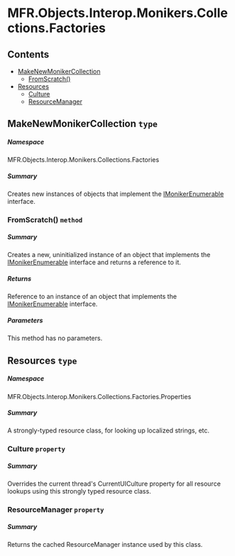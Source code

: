 <a name='assembly'></a>
# MFR.Objects.Interop.Monikers.Collections.Factories

## Contents

- [MakeNewMonikerCollection](#T-MFR-Objects-Interop-Monikers-Collections-Factories-MakeNewMonikerCollection 'MFR.Objects.Interop.Monikers.Collections.Factories.MakeNewMonikerCollection')
  - [FromScratch()](#M-MFR-Objects-Interop-Monikers-Collections-Factories-MakeNewMonikerCollection-FromScratch 'MFR.Objects.Interop.Monikers.Collections.Factories.MakeNewMonikerCollection.FromScratch')
- [Resources](#T-MFR-Objects-Interop-Monikers-Collections-Factories-Properties-Resources 'MFR.Objects.Interop.Monikers.Collections.Factories.Properties.Resources')
  - [Culture](#P-MFR-Objects-Interop-Monikers-Collections-Factories-Properties-Resources-Culture 'MFR.Objects.Interop.Monikers.Collections.Factories.Properties.Resources.Culture')
  - [ResourceManager](#P-MFR-Objects-Interop-Monikers-Collections-Factories-Properties-Resources-ResourceManager 'MFR.Objects.Interop.Monikers.Collections.Factories.Properties.Resources.ResourceManager')

<a name='T-MFR-Objects-Interop-Monikers-Collections-Factories-MakeNewMonikerCollection'></a>
## MakeNewMonikerCollection `type`

##### Namespace

MFR.Objects.Interop.Monikers.Collections.Factories

##### Summary

Creates new instances of objects that implement the
[IMonikerEnumerable](#T-MFR-Objects-IMonikerEnumerable 'MFR.Objects.IMonikerEnumerable')
interface.

<a name='M-MFR-Objects-Interop-Monikers-Collections-Factories-MakeNewMonikerCollection-FromScratch'></a>
### FromScratch() `method`

##### Summary

Creates a new, uninitialized instance of an object that implements
the [IMonikerEnumerable](#T-MFR-Objects-IMonikerEnumerable 'MFR.Objects.IMonikerEnumerable')
interface and returns a reference to it.

##### Returns

Reference to an instance of an object that implements the
[IMonikerEnumerable](#T-MFR-Objects-IMonikerEnumerable 'MFR.Objects.IMonikerEnumerable')
interface.

##### Parameters

This method has no parameters.

<a name='T-MFR-Objects-Interop-Monikers-Collections-Factories-Properties-Resources'></a>
## Resources `type`

##### Namespace

MFR.Objects.Interop.Monikers.Collections.Factories.Properties

##### Summary

A strongly-typed resource class, for looking up localized strings, etc.

<a name='P-MFR-Objects-Interop-Monikers-Collections-Factories-Properties-Resources-Culture'></a>
### Culture `property`

##### Summary

Overrides the current thread's CurrentUICulture property for all
  resource lookups using this strongly typed resource class.

<a name='P-MFR-Objects-Interop-Monikers-Collections-Factories-Properties-Resources-ResourceManager'></a>
### ResourceManager `property`

##### Summary

Returns the cached ResourceManager instance used by this class.
